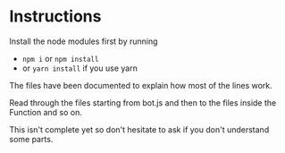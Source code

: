 # Instructions

Install the node modules first by running

- `npm i` or `npm install`
- or `yarn install` if you use yarn

The files have been documented to explain how most of the lines work.

Read through the files starting from bot.js and then to the files inside the Function and so on.

This isn't complete yet so don't hesitate to ask if you don't understand some parts.
